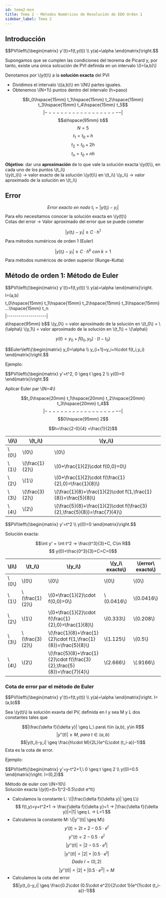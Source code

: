 ```yaml
---
id: tema2-msn
title: Tema 2 - Métodos Numéricos de Resolución de EDO Orden 1
sidebar_label: Tema 2
---
```


## Introducción

$$PVI\\left\\{\\begin{matrix} 
y'(t)=f(t,y(t))
\\\\ 
y(a)=\alpha
\\end{matrix}\\right.$$

Supongamos que se cumplen las condiciones del teorema de Picard y, por tanto, existe una única solcución de PVI definida en un intervalo \\(I=(a,b)\\)

Denotamos por \\(y(t)\\) a la **solución exacta** del PVI

- Dividimos el intervalo \\((a,b)\\) en \\(N\\) partes iguales.
- Obtenemos \\(N+1\\) puntos dentro del intervalo (h=paso)

$$t_0\hspace{15mm} t_1\hspace{15mm} t_2\hspace{15mm} t_3\hspace{15mm} t_4\hspace{15mm} t_5$$
$$|--------------------|$$
$$a\hspace{95mm} b$$ 
$$N=5$$
$$t_1=t_0+h$$
$$t_2=t_0+2h$$
$$t_n=t_0+nh$$

**Objetivo**: dar una **aproximación** de lo que vale la solución exacta \\(y(t)\\), en cada uno de los puntos \\(t_i\\)  
\\(y(t_i)\\) → valor exacto de la solución \\(y(t)\\) en \\(t_i\\)
\\(y_i\\) → valor aproximado de la solución en \\(t_i\\)

## Error

$$ Error\ exacto\ en\ nodo\ t_i= |y(t_i)-y_i|$$
Para ello necesitamos conocer la solución exacta en \\(y(t)\\)  
Cotas del error → Valor aproximado del error que se puede cometer

$$|y(t_i)-y_i| \geq  C\cdot h^1$$ 
Para métodos numéricos de orden 1 (Euler)

$$|y(t_i)-y_i| \geq  C\cdot h^k \ con\ k>1$$ 
Para métodos numéricos de orden superior (Runge-Kutta)

## Método de orden 1: Método de Euler

$$PVI\\left\\{\\begin{matrix} 
y'(t)=f(t,y(t))
\\\\ 
y(a)=\alpha
\\end{matrix}\\right.$$
$$I=(a,b)$$
$$t_0\hspace{15mm} t_1\hspace{15mm} t_2\hspace{15mm} t_3\hspace{15mm} ...\hspace{15mm} t_n$$
$$|--------------------|$$
$$a\hspace{95mm} b$$ 
\\(y_0\\) = valor aproximado de la solución en \\(t_0\\) = \\(\alpha\\)
\\(y_1\\) = valor aproximado de la solución en \\(t_1\\) = \\(\alpha\\)

$$y(t)=y_0+f(t_0,y_0)\cdot (t-t_0)$$

$$Euler\\left\\{\\begin{matrix} 
y_0=\alpha
\\\\ 
y_{i+1}=y_i+h\cdot f(t_i,y_i)
\\end{matrix}\\right.$$

Ejemplo:

$$PVI\\left\\{\\begin{matrix} 
y'=t^2, 0 \geq t \geq 2
\\\\ 
y(0)=0
\\end{matrix}\\right.$$

Aplicar Euler par \\(N=4\\)

$$t_0\hspace{20mm} t_1\hspace{20mm} t_2\hspace{20mm} t_3\hspace{20mm} t_4$$
$$|--------------------|$$
$$0\hspace{95mm} 2$$ 

$$h=\frac{2-0}{4} =\frac{1}{2}$$

|\\(i\\)|\\(t_i\\)|\\(y_i\\)|
|-|-|-|
|\\(0\\)|\\(0\\)|\\(0\\)|
|\\(1\\)|\\(\frac{1}{2}\\)|\\(0+\frac{1}{2}\cdot f(0,0)=0\\)|
|\\(2\\)|\\(1\\)|\\(0+\frac{1}{2}\cdot f(\frac{1}{2},0)=\frac{1}{8}\\)|
|\\(3\\)|\\(\frac{3}{2}\\)|\\(\frac{1}{8}+\frac{1}{2}\cdot f(1,\frac{1}{8})=\frac{5}{8}\\)|
|\\(4\\)|\\(2\\)|\\(\frac{5}{8}+\frac{1}{2}\cdot f(\frac{3}{2},\frac{5}{8})=\frac{7}{4}\\)|

$$PVI\\left\\{\\begin{matrix} 
y'=t^2
\\\\ 
y(0)=0
\\end{matrix}\\right.$$

Solución exacta:

$$\int y' = \int t^2 → \frac{t^3}{3}+C, C\in R$$
$$ y(0)=\frac{0^3}{3}+C=C=0$$

|\\(i\\)|\\(t_i\\)|\\(y_i\\)|\\(y_i\ exacto\\)|\\(error\ exacto\\)|
|-|-|-|-|-|
|\\(0\\)|\\(0\\)|\\(0\\)|\\(0\\)|\\(0\\)|
|\\(1\\)|\\(\frac{1}{2}\\)|\\(0+\frac{1}{2}\cdot f(0,0)=0\\)|\\(0.0416\\)|\\(0.0416\\)|
|\\(2\\)|\\(1\\)|\\(0+\frac{1}{2}\cdot f(\frac{1}{2},0)=\frac{1}{8}\\)|\\(0.333\\)|\\(0.208\\)|
|\\(3\\)|\\(\frac{3}{2}\\)|\\(\frac{1}{8}+\frac{1}{2}\cdot f(1,\frac{1}{8})=\frac{5}{8}\\)|\\(1.125\\)|\\(0.5\\)|
|\\(4\\)|\\(2\\)|\\(\frac{5}{8}+\frac{1}{2}\cdot f(\frac{3}{2},\frac{5}{8})=\frac{7}{4}\\)|\\(2.666\\)|\\(.9166\\)|

### Cota de error par el método de Euler

$$PVI\\left\\{\\begin{matrix} 
y'(t)=f(t,y(t))
\\\\ 
y(a)=\alpha
\\end{matrix}\\right. I=(a,b)$$

Sea \\(y(t)\\) la solución exavta del PV, definida en I y sea M y L dos constantes tales que

$$|\frac{\delta f}{\delta y}|  \geq  L,\ para\ t\in (a,b), y\in R$$
$$|y''(t)| \geq M,\ para\ t\in (a,b)$$
$$|y(t_i)-y_i| \geq  \frac{h\cdot M}{2L}(e^{L\cdot (t_i-a)}-1)$$
Esta es la cota de error.

Ejemplo:

$$PVI\\left\\{\\begin{matrix} 
y'=y-t^2+1,\ 0 \geq t \geq 2
\\\\ 
y(0)=0.5
\\end{matrix}\\right. I=(0,2)$$

Método de euler con \\(N=10\\)  
Solución exacta \\(y(t)=(t+1)^2-0.5\cdot e^t\\)

- Calculamos la constante L: \\(|\frac{\delta f}{\delta y}|  \geq  L\\)  
$$ f(t,y)=y+t^2+1 → \frac{\delta f}{\delta y}=1 → |\frac{\delta f}{\delta y}|=|1| \geq L → L=1 $$
- Calculamos la constante M: \\(|y''(t)| \geq M\\)
$$ y'(t)=2t+2-0.5\cdot e^t$$
$$ y''(t)=2-0.5\cdot e^t$$
$$|y''(t)|=|2-0.5\cdot e^t|$$
$$|y''(t)|=|2|+|0.5\cdot e^t|$$
$$Dado\ I=(0,2)$$
$$|y''(t)|=|2|+|0.5\cdot e^2|=M$$
- Calculamos la cota del error
  $$|y(t_i)-y_i| \geq  \frac{0.2\cdot (0.5\cdot e^2)}{2\cdot 1}(e^{1\cdot (t_i-a)}-1)$$

